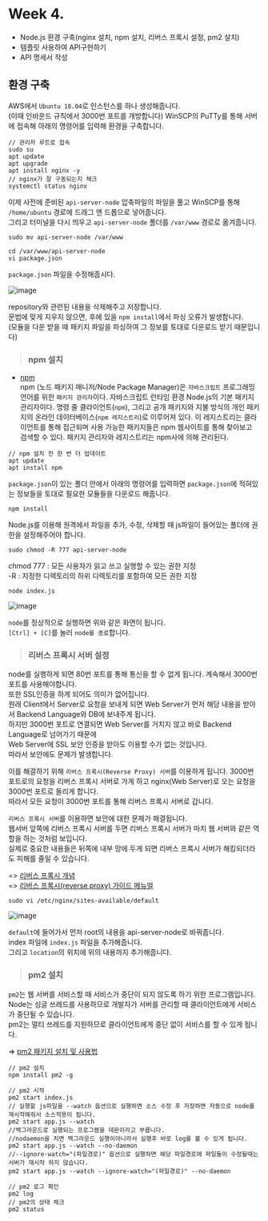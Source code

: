 # Week 4.

- Node.js 환경 구축(nginx 설치, npm 설치, 리버스 프록시 설정, pm2 설치)
- 템플릿 사용하여 API구현하기
- API 명세서 작성

## 환경 구축

AWS에서 `Ubuntu 18.04`로 인스턴스를 하나 생성해줍니다.   
(이때 인바운드 규칙에서 3000번 포트를 개방합니다)
WinSCP의 PuTTy를 통해 서버에 접속해 아래의 명령어를 입력해 환경을 구축합니다.

```
// 관리자 루트로 접속
sudo su
apt update
apt upgrade
apt install nginx -y
// nginx가 잘 구동되는지 체크
systemctl status nginx
```

이제 사전에 준비된 `api-server-node` 압축파일의 파일을 풀고 WinSCP를 통해 `/home/ubuntu` 경로에 드래그 앤 드롭으로 넣어줍니다.   
그리고 터미널을 다시 띄우고 `api-server-node` 폴더를 `/var/www` 경로로 옮겨줍니다.

```
sudo mv api-server-node /var/www
```

```
cd /var/www/api-server-node
vi package.json
```

`package.json` 파일을 수정해줍시다.   

![image](https://user-images.githubusercontent.com/43658658/134478339-9411cee6-5d29-4ab1-8e9b-84680932b262.png)

repository와 관련된 내용을 삭제해주고 저장합니다.   
문법에 맞게 지우지 않으면, 후에 있을 `npm install`에서 파싱 오류가 발생합니다.   
(모듈을 다운 받을 때 패키지 파일을 파싱하여 그 정보를 토대로 다운로드 받기 때문입니다)

> <h3>npm 설치</h3>

- [npm](https://ko.wikipedia.org/wiki/Npm_(%EC%86%8C%ED%94%84%ED%8A%B8%EC%9B%A8%EC%96%B4))   
npm (노드 패키지 매니저/Node Package Manager)은 `자바스크립트` 프로그래밍 언어를 위한 `패키지 관리자`이다. 자바스크립트 런타임 환경 Node.js의 기본 패키지 관리자이다. 
명령 줄 클라이언트(`npm`), 그리고 공개 패키지와 지불 방식의 개인 패키지의 온라인 데이터베이스(`npm 레지스트리`)로 이루어져 있다. 
이 레지스트리는 클라이언트를 통해 접근되며 사용 가능한 패키지들은 npm 웹사이트를 통해 찾아보고 검색할 수 있다. 패키지 관리자와 레지스트리는 npm사에 의해 관리된다.

```
// npm 설치 전 한 번 더 업데이트
apt update
apt install npm
```

`package.json`이 있는 폴더 안에서 아래의 명령어를 입력하면 `package.json`에 적혀있는 정보들을 토대로 필요한 모듈들을 다운로드 해줍니다.

```
npm install
```

Node.js를 이용해 원격에서 파일을 추가, 수정, 삭제할 때 js파일이 들어있는 폴더에 권한을 설정해주어야 합니다.   

```
sudo chmod -R 777 api-server-node
```

chmod 777 : 모든 사용자가 읽고 쓰고 실행할 수 있는 권한 지정   
-R : 지정한 디렉토리의 하위 디렉토리를 포함하여 모든 권한 지정

```
node index.js
```

![image](https://user-images.githubusercontent.com/43658658/134497244-92f9229a-7826-45d6-8d30-589e207cd858.png)

`node`를 정상적으로 실행하면 위와 같은 화면이 됩니다.   
`[Ctrl] + [C]`를 눌러 `node를 종료`합니다.

> <h3>리버스 프록시 서버 설정</h3>

node를 실행하게 되면 80번 포트를 통해 통신을 할 수 없게 됩니다. 계속해서 3000번 포트를 사용해야합니다.   
또한 SSL인증을 하게 되어도 의미가 없어집니다.   
원래 Client에서 Server로 요청을 보내게 되면 Web Server가 먼저 해당 내용을 받아서 Backend Language와 DB에 보내주게 됩니다.   
하지만 3000번 포트로 연결되면 Web Server를 거치지 않고 바로 Backend Language로 넘어가기 때문에   
Web Server에 SSL 보안 인증을 받아도 이용할 수가 없는 것입니다.   
따라서 보안에도 문제가 발생합니다.   

이를 해결하기 위해 `리버스 프록시(Reverse Proxy) 서버`를 이용하게 됩니다.
3000번 포트로의 요청을 리버스 프록시 서버로 가게 하고 nginx(Web Server)로 오는 요청을 3000번 포트로 돌리게 합니다.   
따라서 모든 요청이 3000번 포트를 통해 리버스 프록시 서버로 갑니다.

`리버스 프록시 서버`를 이용하면 보안에 대한 문제가 해결됩니다.   
웹서버 앞쪽에 리버스 프록시 서버를 두면 리버스 프록시 서버가 마치 웹 서버와 같은 역할을 하는 것처럼 보입니다.   
실제로 중요한 내용들은 뒤쪽에 내부 망에 두게 되면 리버스 프록시 서버가 해킹되더라도 피해를 줄일 수 있습니다.

=> [리버스 프록시 개념](https://ohhhmycode.tistory.com/2)   
=> [리버스 프록시(reverse proxy) 가이드 메뉴얼](https://sanghaklee.tistory.com/11)

```
sudo vi /etc/nginx/sites-available/default
```

![image](https://user-images.githubusercontent.com/43658658/134500339-90a0054c-52ac-4189-a041-fd6cde75e966.png)

`default`에 들어가서 먼저 root의 내용을 api-server-node로 바꿔줍니다.   
index 파일에 `index.js` 파일을 추가해줍니다.   
그리고 `location`의 위치에 위의 내용까지 추가해줍니다.

> <h3>pm2 설치</h3>

`pm2`는 웹 서버를 서비스할 때 서비스가 중단이 되지 않도록 하기 위한 프로그램입니다.
Node는 싱글 쓰레드를 사용하므로 개발자가 서버를 관리할 때 클라이언트에게 서비스가 중단될 수 있습니다.   
pm2는 멀티 쓰레드를 지원하므로 클라이언트에게 중단 없이 서비스를 할 수 있게 됩니다.

=> [pm2 패키지 설치 및 사용법](https://dydals5678.tistory.com/100)

```
// pm2 설치
npm install pm2 -g
```

```
// pm2 시작
pm2 start index.js
// 실행할 js파일을 --watch 옵션으로 실행하면 소스 수정 후 저장하면 자동으로 node를 재시작해줘서 소스적용이 됩니다. 
pm2 start app.js --watch 
//백그라운드로 실행되는 프로그램을 데몬이라고 부릅니다. 
//nodaemon을 치면 백그라운드 실행이아니라서 실행후 바로 log를 볼 수 있게 됩니다. 
pm2 start app.js --watch --no-daemon 
//--ignore-watch="(파일경로)" 옵션으로 실행하면 해당 파일경로에 파일들이 수정될때는 서버가 재시작 하지 않습니다.
pm2 start app.js --watch --ignore-watch="(파일경로)" --no-daemon 
```

```
// pm2 로그 확인
pm2 log
// pm2의 상태 체크
pm2 status
```






